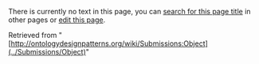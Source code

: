 There is currently no text in this page, you can [search for this page title](http://ontologydesignpatterns.org/wiki/Special:Search/Object "Special:Search/Object") in other pages or [edit this page](http://ontologydesignpatterns.org/wiki/index.php?title=Submissions:Object&action=edit "http://ontologydesignpatterns.org/wiki/index.php?title=Submissions:Object&action=edit").






Retrieved from "[http://ontologydesignpatterns.org/wiki/Submissions:Object](../Submissions/Object)"